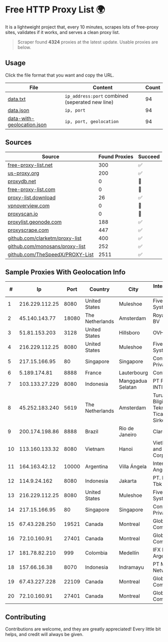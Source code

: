 
# Free HTTP Proxy List 🌍

It is a lightweight project that, every 10 minutes, scrapes lots of free-proxy sites, validates if it works, and serves a clean proxy list.


> Scraper found **4324** proxies at the latest update. Usable proxies are below.

## Usage

Click the file format that you want and copy the URL.


|File|Content|Count|
|----|-------|-----|
|[data.txt](https://raw.githubusercontent.com/themiralay/Proxy-List-World/master/data.txt)|`ip_address:port` combined (seperated new line)|94|
|[data.json](https://raw.githubusercontent.com/themiralay/Proxy-List-World/master/data.json)|`ip, port`|94|
|[data-with-geolocation.json](https://raw.githubusercontent.com/themiralay/Proxy-List-World/master/data-with-geolocation.json)|`ip, port, geolocation`|94|

## Sources

|Source|Found Proxies|Succeed|
|------|-------------|-------|
|[free-proxy-list.net](https://free-proxy-list.net)|300|✅|
|[us-proxy.org](https://www.us-proxy.org)|200|✅|
|[proxydb.net](http://proxydb.net)|0|🚫|
|[free-proxy-list.com](https://free-proxy-list.com/?page=&port=&type%5B%5D=http&type%5B%5D=https&up_time=0&search=Search)|0|🚫|
|[proxy-list.download](https://www.proxy-list.download/HTTP)|26|✅|
|[vpnoverview.com](https://vpnoverview.com/privacy/anonymous-browsing/free-proxy-servers)|0|🚫|
|[proxyscan.io](https://www.proxyscan.io)|0|🚫|
|[proxylist.geonode.com](https://proxylist.geonode.com/api/proxy-list?limit=300&page=1&sort_by=lastChecked&sort_type=desc&protocols=http,https)|188|✅|
|[proxyscrape.com](https://api.proxyscrape.com/v2/?request=displayproxies&protocol=http&timeout=10000&country=all&ssl=all&anonymity=all)|447|✅|
|[github.com/clarketm/proxy-list](https://raw.githubusercontent.com/clarketm/proxy-list/master/proxy-list-raw.txt)|400|✅|
|[github.com/monosans/proxy-list](https://raw.githubusercontent.com/monosans/proxy-list/main/proxies/http.txt)|252|✅|
|[github.com/TheSpeedX/PROXY-List](https://raw.githubusercontent.com/TheSpeedX/PROXY-List/master/http.txt)|2511|✅|


## Sample Proxies With Geolocation Info

|#|Ip|Port|Country|City|Internet Service Provider|
|-|--|----|-------|----|-------------------------|
|1|216.229.112.25|8080|United States|Muleshoe|Five Area Systems, LLC|
|2|45.140.143.77|18080|The Netherlands|Amsterdam|RoyaleHosting BV|
|3|51.81.153.203|3128|United States|Hillsboro|OVH SAS|
|4|216.229.112.25|8080|United States|Muleshoe|Five Area Systems, LLC|
|5|217.15.166.95|80|Singapore|Singapore|Contabo Asia Private Limited|
|6|5.189.174.81|8888|France|Lauterbourg|Contabo GmbH|
|7|103.133.27.229|8080|Indonesia|Manggadua Selatan|PT PHATRIA INTI PERSADA|
|8|45.252.183.240|5619|The Netherlands|Amsterdam|Turunc Smart Bilgisayar Teknoloji Ve Dis Ticaret Limited Sirketi|
|9|200.174.198.86|8888|Brazil|Rio de Janeiro|Claro S.A|
|10|113.160.133.32|8080|Vietnam|Hanoi|VietNam Post and Telecom Corporation|
|11|164.163.42.12|10000|Argentina|Villa Ángela|Interret Villa Angela SRL|
|12|114.9.24.162|8080|Indonesia|Jakarta|PT. INDOSAT Tbk|
|13|216.229.112.25|8080|United States|Muleshoe|Five Area Systems, LLC|
|14|217.15.166.95|80|Singapore|Singapore|Contabo Asia Private Limited|
|15|67.43.228.250|19521|Canada|Montreal|GloboTech Communications|
|16|72.10.160.91|27401|Canada|Montreal|GloboTech Communications|
|17|181.78.82.210|999|Colombia|Medellín|IFX Networks Argentina S.R.L|
|18|157.66.16.38|8070|Indonesia|Indramayu|PT Mitra Mandiri Network|
|19|67.43.227.228|22109|Canada|Montreal|GloboTech Communications|
|20|72.10.160.91|27401|Canada|Montreal|GloboTech Communications|



## Contributing

Contributions are welcome, and they are greatly appreciated! Every
little bit helps, and credit will always be given.

